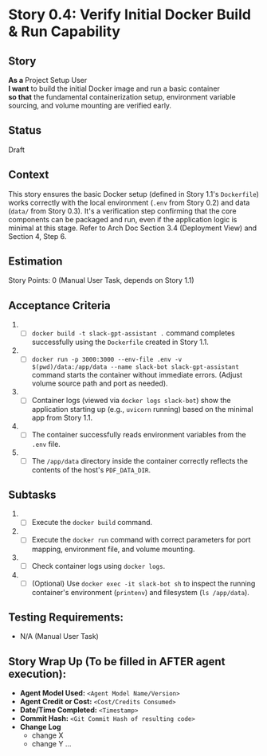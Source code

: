 # Story 0.4: Verify Initial Docker Build & Run Capability

## Story

**As a** Project Setup User\
**I want** to build the initial Docker image and run a basic container\
**so that** the fundamental containerization setup, environment variable sourcing, and volume mounting are verified early.

## Status

Draft

## Context

This story ensures the basic Docker setup (defined in Story 1.1's `Dockerfile`) works correctly with the local environment (`.env` from Story 0.2) and data (`data/` from Story 0.3). It's a verification step confirming that the core components can be packaged and run, even if the application logic is minimal at this stage. Refer to Arch Doc Section 3.4 (Deployment View) and Section 4, Step 6.

## Estimation

Story Points: 0 (Manual User Task, depends on Story 1.1)

## Acceptance Criteria

1.  - [ ] `docker build -t slack-gpt-assistant .` command completes successfully using the `Dockerfile` created in Story 1.1.
2.  - [ ] `docker run -p 3000:3000 --env-file .env -v $(pwd)/data:/app/data --name slack-bot slack-gpt-assistant` command starts the container without immediate errors. (Adjust volume source path and port as needed).
3.  - [ ] Container logs (viewed via `docker logs slack-bot`) show the application starting up (e.g., `uvicorn` running) based on the minimal app from Story 1.1.
4.  - [ ] The container successfully reads environment variables from the `.env` file.
5.  - [ ] The `/app/data` directory inside the container correctly reflects the contents of the host's `PDF_DATA_DIR`.

## Subtasks

1.  - [ ] Execute the `docker build` command.
2.  - [ ] Execute the `docker run` command with correct parameters for port mapping, environment file, and volume mounting.
3.  - [ ] Check container logs using `docker logs`.
4.  - [ ] (Optional) Use `docker exec -it slack-bot sh` to inspect the running container's environment (`printenv`) and filesystem (`ls /app/data`).

## Testing Requirements:

*   N/A (Manual User Task)

## Story Wrap Up (To be filled in AFTER agent execution):

*   **Agent Model Used:** `<Agent Model Name/Version>`
*   **Agent Credit or Cost:** `<Cost/Credits Consumed>`
*   **Date/Time Completed:** `<Timestamp>`
*   **Commit Hash:** `<Git Commit Hash of resulting code>`
*   **Change Log**
    *   change X
    *   change Y
    ... 